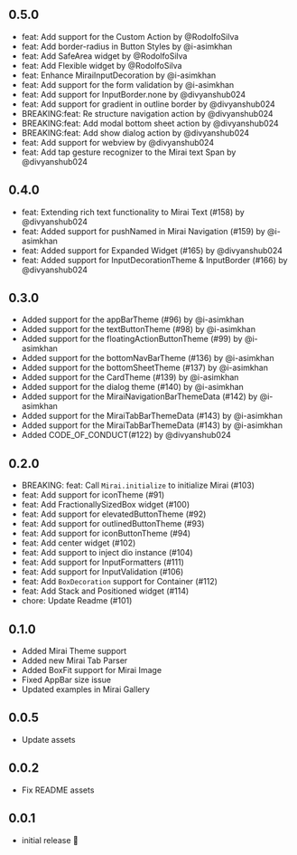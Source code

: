 ## 0.5.0

- feat: Add support for the Custom Action by @RodolfoSilva
- feat: Add border-radius in Button Styles by @i-asimkhan
- feat: Add SafeArea widget by @RodolfoSilva
- feat: Add Flexible widget by @RodolfoSilva
- feat: Enhance MiraiInputDecoration by @i-asimkhan
- feat: Add support for the form validation by @i-asimkhan
- feat: Add support for InputBorder.none by @divyanshub024
- feat: Add support for gradient in outline border by @divyanshub024
- BREAKING:feat: Re structure navigation action by @divyanshub024
- BREAKING:feat: Add modal bottom sheet action by @divyanshub024
- BREAKING:feat: Add show dialog action by @divyanshub024
- feat: Add support for webview by @divyanshub024
- feat: Add tap gesture recognizer to the Mirai text Span by @divyanshub024

## 0.4.0

- feat: Extending rich text functionality to Mirai Text (#158) by @divyanshub024
- feat: Added support for pushNamed in Mirai Navigation (#159) by @i-asimkhan
- feat: Added support for Expanded Widget (#165) by @divyanshub024
- feat: Added support for InputDecorationTheme & InputBorder (#166) by @divyanshub024

## 0.3.0

- Added support for the appBarTheme (#96) by @i-asimkhan
- Added support for the textButtonTheme (#98) by @i-asimkhan
- Added support for the floatingActionButtonTheme (#99) by @i-asimkhan
- Added support for the bottomNavBarTheme (#136) by @i-asimkhan
- Added support for the bottomSheetTheme (#137) by @i-asimkhan
- Added support for the CardTheme (#139) by @i-asimkhan
- Added support for the dialog theme (#140) by @i-asimkhan
- Added support for the MiraiNavigationBarThemeData (#142) by @i-asimkhan
- Added support for the MiraiTabBarThemeData (#143) by @i-asimkhan
- Added support for the MiraiTabBarThemeData (#143) by @i-asimkhan
- Added CODE_OF_CONDUCT(#122) by @divyanshub024

## 0.2.0

* BREAKING: feat: Call `Mirai.initialize` to initialize Mirai (#103)
* feat: Add support for iconTheme (#91)
* feat: Add FractionallySizedBox widget (#100)
* feat: Add support for elevatedButtonTheme (#92)
* feat: Add support for outlinedButtonTheme (#93)
* feat: Add support for iconButtonTheme (#94)
* feat: Add center widget (#102)
* feat: Add support to inject dio instance (#104)
* feat: Add support for InputFormatters (#111)
* feat: Add support for InputValidation (#106)
* feat: Add `BoxDecoration` support for Container (#112)
* feat: Add Stack and Positioned widget (#114)
* chore: Update Readme (#101)

## 0.1.0

* Added Mirai Theme support
* Added new Mirai Tab Parser
* Added BoxFit support for Mirai Image 
* Fixed AppBar size issue
* Updated examples in Mirai Gallery

## 0.0.5

* Update assets

## 0.0.2

* Fix README assets

## 0.0.1

* initial release 🎉

